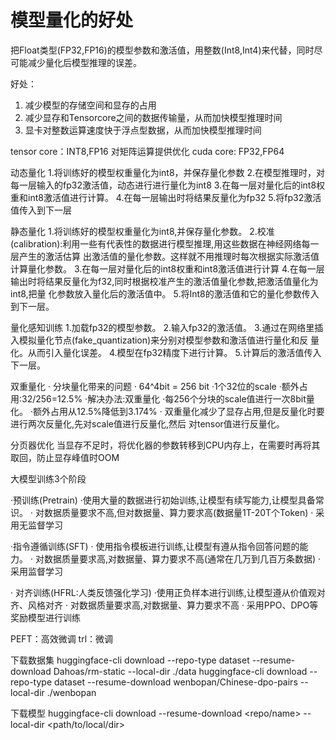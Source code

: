 # 模型量化的好处

把Float类型(FP32,FP16)的模型参数和激活值，用整数(Int8,Int4)来代替，同时尽可能减少量化后模型推理的误差。

好处：
1. 减少模型的存储空间和显存的占用
2. 减少显存和Tensorcore之间的数据传输量，从而加快模型推理时间
3. 显卡对整数运算速度快于浮点型数据，从而加快模型推理时间

tensor core：INT8,FP16 对矩阵运算提供优化
cuda core: FP32,FP64

动态量化
1.将训练好的模型权重量化为int8，并保存量化参数
2.在模型推理时，对每一层输入的fp32激活值，动态进行进行量化为int8
3.在每一层对量化后的int8权重和int8激活值进行计算。
4.在每一层输出时将结果反量化为fp32
5.将fp32激活值传入到下一层

静态量化
1.将训练好的模型权重量化为int8,并保存量化参数。
2.校准(calibration):利用一些有代表性的数据进行模型推理,用这些数据在神经网络每一层产生的激活估算
出激活值的量化参数。这样就不用推理时每次根据实际激活值计算量化参数。
3.在每一层对量化后的int8权重和int8激活值进行计算
4.在每一层输出时将结果反量化为f32,同时根据校准产生的激活值量化参数,把激活值量化为int8,把量
化参数放入量化后的激活值中。
5.将Int8的激活值和它的量化参数传入到下一层。

量化感知训练
1.加载fp32的模型参数。
2.输入fp32的激活值。
3.通过在网络里插入模拟量化节点(fake_quantization)来分别对模型参数和激活值进行量化和反
量化。从而引入量化误差。
4.模型在fp32精度下进行计算。
5.计算后的激活值传入下一层。

双重量化
· 分块量化带来的问题
· 64^4bit = 256 bit
·1个32位的scale
·额外占用:32/256=12.5%
·解决办法:双重量化
·每256个分块的scale值进行一次8bit量化。
·额外占用从12.5%降低到3.174%
· 双重量化减少了显存占用,但是反量化时要进行两次反量化,先对scale值进行反量化,然后
对tensor值进行反量化。

分页器优化
    当显存不足时，将优化器的参数转移到CPU内存上，在需要时再将其取回，防止显存峰值时OOM


大模型训练3个阶段

·预训练(Pretrain)
·使用大量的数据进行初始训练,让模型有续写能力,让模型具备常识。
· 对数据质量要求不高,但对数据量、算力要求高(数据量1T-20T个Token)
· 采用无监督学习

·指令遵循训练(SFT)
· 使用指令模板进行训练,让模型有遵从指令回答问题的能力。
· 对数据质量要求高,对数据量、算力要求不高(通常在几万到几百万条数据)
· 采用监督学习

· 对齐训练(HFRL:人类反馈强化学习)
·使用正负样本进行训练,让模型遵从价值观对齐、风格对齐
· 对数据质量要求高,对数据量、算力要求不高
· 采用PPO、DPO等奖励模型进行训练


PEFT：高效微调
trl：微调

下载数据集
huggingface-cli download --repo-type dataset --resume-download Dahoas/rm-static --local-dir ./data
huggingface-cli download --repo-type dataset --resume-download wenbopan/Chinese-dpo-pairs --local-dir ./wenbopan

下载模型
huggingface-cli download --resume-download <repo/name> --local-dir <path/to/local/dir>
